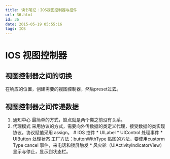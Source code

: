 ```yaml
---
title: 读书笔记：IOS视图控制器与控件
url: 36.html
id: 36
date: 2015-05-19 05:55:16
tags: IOS
---
```


# IOS 视图控制器 
## 视图控制器之间的切换
在响应的位置，创建需要的视图控制器，然后preset过去。
## 视图控制器之间传递数据 
1. 通知中心 最简单的方式，缺点就是两个类之前没有关系。
2. 代理模式 采用协议的方式，需要向外传数据的类定义代理，接受数据的类实现协议。协议赋值采用 assign。 # IOS 控件 * UILabel * UIControl 处理事件 * UIButton 处理状态 工厂方法：buttonWithType 贴图的方法，要使用custorm Type cancel 事件，来电话和锁屏触发 * 风火轮（UIActivityIndicatorView） 显示与停止，显示到状态栏。